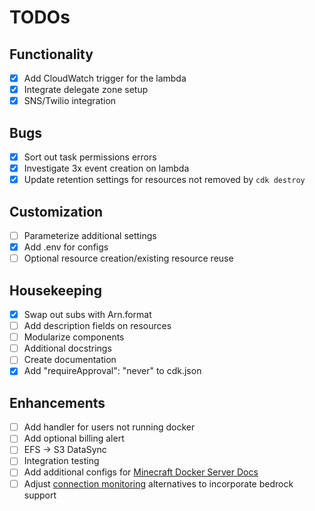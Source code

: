 # TODOs

## Functionality

- [x] Add CloudWatch trigger for the lambda
- [x] Integrate delegate zone setup
- [x] SNS/Twilio integration

## Bugs

- [x] Sort out task permissions errors
- [x] Investigate 3x event creation on lambda
- [x] Update retention settings for resources not removed by `cdk destroy`

## Customization

- [ ] Parameterize additional settings
- [x] Add .env for configs
- [ ] Optional resource creation/existing resource reuse

## Housekeeping

- [x] Swap out subs with Arn.format
- [ ] Add description fields on resources
- [ ] Modularize components
- [ ] Additional docstrings
- [ ] Create documentation
- [x] Add "requireApproval": "never" to cdk.json

## Enhancements

- [ ] Add handler for users not running docker
- [ ] Add optional billing alert
- [ ] EFS -> S3 DataSync
- [ ] Integration testing
- [ ] Add additional configs for [Minecraft Docker Server Docs](https://github.com/itzg/docker-minecraft-server/blob/master/README.md)
- [ ] Adjust [connection monitoring](https://github.com/doctorray117/minecraft-ondemand/issues/11) alternatives to incorporate bedrock support
